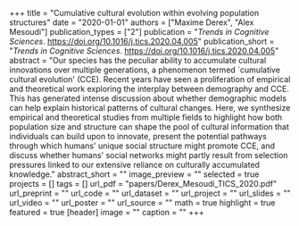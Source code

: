 +++
title = "Cumulative cultural evolution within evolving population structures"
date = "2020-01-01"
authors = ["Maxime Derex", "Alex Mesoudi"]
publication_types = ["2"]
publication = "_Trends in Cognitive Sciences_. https://doi.org/10.1016/j.tics.2020.04.005"
publication_short = "_Trends in Cognitive Sciences_. https://doi.org/10.1016/j.tics.2020.04.005"
abstract = "Our species has the peculiar ability to accumulate cultural innovations over multiple generations, a phenomenon termed `cumulative cultural evolution' (CCE). Recent years have seen a proliferation of empirical and theoretical work exploring the interplay between demography and CCE. This has generated intense discussion about whether demographic models can help explain historical patterns of cultural changes. Here, we synthesize empirical and theoretical studies from multiple fields to highlight how both population size and structure can shape the pool of cultural information that individuals can build upon to innovate, present the potential pathways through which humans' unique social structure might promote CCE, and discuss whether humans' social networks might partly result from selection pressures linked to our extensive reliance on culturally accumulated knowledge."
abstract_short = ""
image_preview = ""
selected = true
projects = []
tags = []
url_pdf = "papers/Derex_Mesoudi_TICS_2020.pdf"
url_preprint = ""
url_code = ""
url_dataset = ""
url_project = ""
url_slides = ""
url_video = ""
url_poster = ""
url_source = ""
math = true
highlight = true
featured = true
[header]
image = ""
caption = ""
+++
